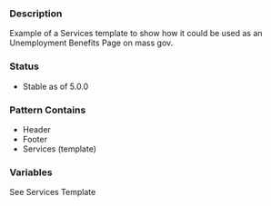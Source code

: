 ### Description
Example of a Services template to show how it could be used as an Unemployment Benefits Page on mass gov.

### Status
* Stable as of 5.0.0

### Pattern Contains
* Header
* Footer
* Services (template)

### Variables
See Services Template
